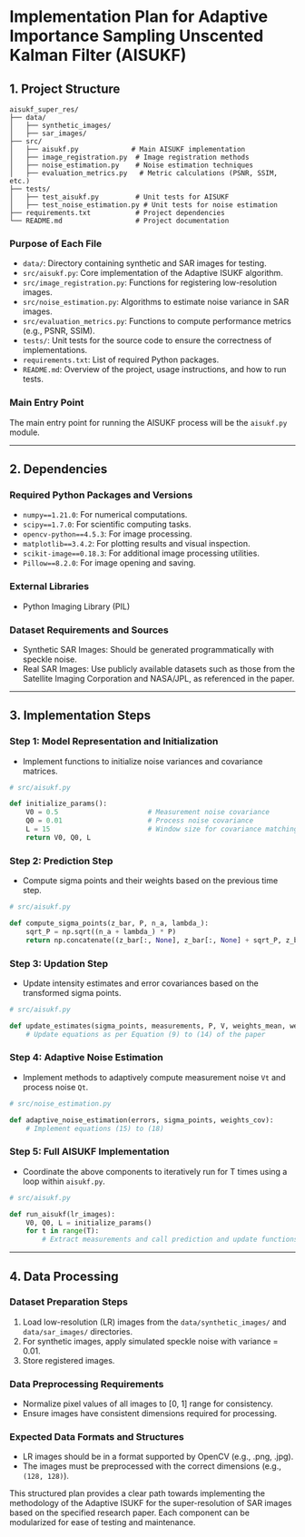 # Implementation Plan for Adaptive Importance Sampling Unscented Kalman Filter (AISUKF)

## 1. Project Structure

```
aisukf_super_res/
├── data/
│   ├── synthetic_images/
│   ├── sar_images/
├── src/
│   ├── aisukf.py             # Main AISUKF implementation
│   ├── image_registration.py  # Image registration methods
│   ├── noise_estimation.py    # Noise estimation techniques
│   ├── evaluation_metrics.py   # Metric calculations (PSNR, SSIM, etc.)
├── tests/
│   ├── test_aisukf.py         # Unit tests for AISUKF
│   ├── test_noise_estimation.py # Unit tests for noise estimation
├── requirements.txt           # Project dependencies
└── README.md                  # Project documentation
```

### Purpose of Each File
- `data/`: Directory containing synthetic and SAR images for testing.
- `src/aisukf.py`: Core implementation of the Adaptive ISUKF algorithm.
- `src/image_registration.py`: Functions for registering low-resolution images.
- `src/noise_estimation.py`: Algorithms to estimate noise variance in SAR images.
- `src/evaluation_metrics.py`: Functions to compute performance metrics (e.g., PSNR, SSIM).
- `tests/`: Unit tests for the source code to ensure the correctness of implementations.
- `requirements.txt`: List of required Python packages.
- `README.md`: Overview of the project, usage instructions, and how to run tests.

### Main Entry Point
The main entry point for running the AISUKF process will be the `aisukf.py` module. 

---

## 2. Dependencies

### Required Python Packages and Versions
- `numpy==1.21.0`: For numerical computations.
- `scipy==1.7.0`: For scientific computing tasks.
- `opencv-python==4.5.3`: For image processing.
- `matplotlib==3.4.2`: For plotting results and visual inspection.
- `scikit-image==0.18.3`: For additional image processing utilities.
- `Pillow==8.2.0`: For image opening and saving.

### External Libraries
- Python Imaging Library (PIL)
  
### Dataset Requirements and Sources
- Synthetic SAR Images: Should be generated programmatically with speckle noise.
- Real SAR Images: Use publicly available datasets such as those from the Satellite Imaging Corporation and NASA/JPL, as referenced in the paper.

---

## 3. Implementation Steps

### Step 1: Model Representation and Initialization
- Implement functions to initialize noise variances and covariance matrices.

```python
# src/aisukf.py

def initialize_params():
    V0 = 0.5                      # Measurement noise covariance
    Q0 = 0.01                     # Process noise covariance
    L = 15                        # Window size for covariance matching
    return V0, Q0, L
```

### Step 2: Prediction Step
- Compute sigma points and their weights based on the previous time step.

```python
# src/aisukf.py

def compute_sigma_points(z_bar, P, n_a, lambda_):
    sqrt_P = np.sqrt((n_a + lambda_) * P)
    return np.concatenate((z_bar[:, None], z_bar[:, None] + sqrt_P, z_bar[:, None] - sqrt_P), axis=1)
```

### Step 3: Updation Step
- Update intensity estimates and error covariances based on the transformed sigma points.

```python
# src/aisukf.py

def update_estimates(sigma_points, measurements, P, V, weights_mean, weights_cov):
    # Update equations as per Equation (9) to (14) of the paper
```

### Step 4: Adaptive Noise Estimation
- Implement methods to adaptively compute measurement noise `Vt` and process noise `Qt`.

```python
# src/noise_estimation.py

def adaptive_noise_estimation(errors, sigma_points, weights_cov):
    # Implement equations (15) to (18)
```

### Step 5: Full AISUKF Implementation
- Coordinate the above components to iteratively run for T times using a loop within `aisukf.py`.

```python
# src/aisukf.py

def run_aisukf(lr_images):
    V0, Q0, L = initialize_params()
    for t in range(T):
        # Extract measurements and call prediction and update functions
```

---

## 4. Data Processing

### Dataset Preparation Steps
1. Load low-resolution (LR) images from the `data/synthetic_images/` and `data/sar_images/` directories.
2. For synthetic images, apply simulated speckle noise with variance = 0.01.
3. Store registered images.

### Data Preprocessing Requirements
- Normalize pixel values of all images to [0, 1] range for consistency.
- Ensure images have consistent dimensions required for processing.

### Expected Data Formats and Structures
- LR images should be in a format supported by OpenCV (e.g., .png, .jpg).
- The images must be preprocessed with the correct dimensions (e.g., `(128, 128)`).

This structured plan provides a clear path towards implementing the methodology of the Adaptive ISUKF for the super-resolution of SAR images based on the specified research paper. Each component can be modularized for ease of testing and maintenance.